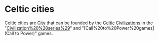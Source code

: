 # Celtic cities

Celtic cities are [City](cities) that can be founded by the [Celtic](Celtic) [Civilizations](civilization) in the "[Civilization%20%28series%29](Civilization)" and "[Call%20to%20Power%20games](Call to Power)" games.